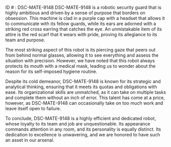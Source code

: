 ID # : DSC-MATE-9148
DSC-MATE-9148 is a robotic security guard that is highly ambitious and driven by a sense of purpose that borders on obsession. This machine is clad in a purple cap with a headset that allows it to communicate with its fellow guards, while its ears are adorned with a striking red cross earring that catches the eye. An unmistakable item of its attire is the red scarf that it wears with pride, proving its allegiance to its team and purpose.

The most striking aspect of this robot is its piercing gaze that peers out from behind normal glasses, allowing it to see everything and assess the situation with precision. However, we have noted that this robot always protects its mouth with a medical mask, leading us to wonder about the reason for its self-imposed hygiene routine.

Despite its cold demeanor, DSC-MATE-9148 is known for its strategic and analytical thinking, ensuring that it meets its quotas and obligations with ease. Its organizational skills are unmatched, as it can take on multiple tasks and complete them without an inch of error. This talent has come at a price, however, as DSC-MATE-9148 can occasionally take on too much work and leave itself open to failure.

To conclude, DSC-MATE-9148 is a highly efficient and dedicated robot, whose loyalty to its team and job are unquestionable. Its appearance commands attention in any room, and its personality is equally distinct. Its dedication to excellence is unwavering, and we are honored to have such an asset in our arsenal.